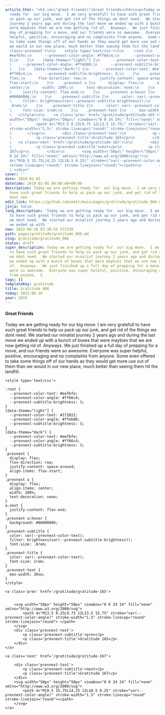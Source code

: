 ```yaml
---
article_html: "<h4 id=\"great-friends\">Great Friends</h4>\n<p>Today we are getting
  ready for  our big move.  I am very gratefull to have such great friends to help
  us pack up our junk, and get rid of the things we dont need.  We started our minalist
  journey 2 years ago and during the last move we ended up with a bunch of boxes that
  were maybies that we are now getting rid of.  Anyways.  We just finished up a full
  day of prepping for a move, and our friends were so awesome.  Everyone was super
  helpful, positive, encouraging and no complaints from anyone.  Some even offered
  to take some things off of our hands as they would get more use out of them than
  we would in our new place, much better than seeing them hit the landfill.</p>\n<div
  class='prevnext'>\n\n    <style type='text/css'>\n\n    :root {\n      --prevnext-color-text:
  #eefbfe;\n      --prevnext-color-angle: #ff66c4;\n      --prevnext-subtitle-brightness:
  3;\n    }\n    [data-theme=\"light\"] {\n      --prevnext-color-text: #1f2022;\n
  \     --prevnext-color-angle: #ffeb00;\n      --prevnext-subtitle-brightness: 3;\n
  \   }\n    [data-theme=\"dark\"] {\n      --prevnext-color-text: #eefbfe;\n      --prevnext-color-angle:
  #ff66c4;\n      --prevnext-subtitle-brightness: 3;\n    }\n    .prevnext {\n      display:
  flex;\n      flex-direction: row;\n      justify-content: space-around;\n      align-items:
  flex-start;\n    }\n    .prevnext a {\n      display: flex;\n      align-items:
  center;\n      width: 100%;\n      text-decoration: none;\n    }\n    a.next {\n
  \     justify-content: flex-end;\n    }\n    .prevnext a:hover {\n      background:
  #00000006;\n    }\n    .prevnext-subtitle {\n      color: var(--prevnext-color-text);\n
  \     filter: brightness(var(--prevnext-subtitle-brightness));\n      font-size:
  .8rem;\n    }\n    .prevnext-title {\n      color: var(--prevnext-color-text);\n
  \     font-size: 1rem;\n    }\n    .prevnext-text {\n      max-width: 30vw;\n    }\n
  \   </style>\n\n    <a class='prev' href='/gratitude/gratitude-165'>\n\n\n        <svg
  width=\"50px\" height=\"50px\" viewbox=\"0 0 24 24\" fill=\"none\" xmlns=\"http://www.w3.org/2000/svg\">\n
  \           <path d=\"M13.5 8.25L9.75 12L13.5 15.75\" stroke=\"var(--prevnext-color-angle)\"
  stroke-width=\"1.5\" stroke-linecap=\"round\" stroke-linejoin=\"round\"> </path>\n
  \       </svg>\n        <div class='prevnext-text'>\n            <p class='prevnext-subtitle'>prev</p>\n
  \           <p class='prevnext-title'>Gratitude 165</p>\n        </div>\n    </a>\n\n
  \   <a class='next' href='/gratitude/gratitude-167'>\n\n        <div class='prevnext-text'>\n
  \           <p class='prevnext-subtitle'>next</p>\n            <p class='prevnext-title'>Gratitude
  167</p>\n        </div>\n        <svg width=\"50px\" height=\"50px\" viewbox=\"0
  0 24 24\" fill=\"none\" xmlns=\"http://www.w3.org/2000/svg\">\n            <path
  d=\"M10.5 15.75L14.25 12L10.5 8.25\" stroke=\"var(--prevnext-color-angle)\" stroke-width=\"1.5\"
  stroke-linecap=\"round\" stroke-linejoin=\"round\"></path>\n        </svg>\n    </a>\n
  \ </div>"
cover: ''
date: 2019-01-05
datetime: 2019-01-05 00:00:00+00:00
description: Today we are getting ready for  our big move.  I am very gratefull to
  have such great friends to help us pack up our junk, and get rid of the things we
  dont nee
edit_link: https://github.com/edit/main/pages/gratitude/gratitude_066.md
jinja: false
long_description: 'Today we are getting ready for  our big move.  I am very gratefull
  to have such great friends to help us pack up our junk, and get rid of the things
  we dont need.  We started our minalist journey 2 years ago and during the last move
  we ended up with '
now: 2022-06-10 02:38:55.572230
path: pages/gratitude/gratitude_066.md
slug: gratitude/gratitude_066
status: draft
super_description: Today we are getting ready for  our big move.  I am very gratefull
  to have such great friends to help us pack up our junk, and get rid of the things
  we dont need.  We started our minalist journey 2 years ago and during the last move
  we ended up with a bunch of boxes that were maybies that we are now getting rid
  of.  Anyways.  We just finished up a full day of prepping for a move, and our friends
  were so awesome.  Everyone was super helpful, positive, encouraging and no complaints
  from anyone.  S
tags: []
templateKey: gratitude
title: Gratitude 066
today: 2022-06-10
year: 2019
---
```


#### Great Friends

Today we are getting ready for  our big move.  I am very gratefull to have such great friends to help us pack up our junk, and get rid of the things we dont need.  We started our minalist journey 2 years ago and during the last move we ended up with a bunch of boxes that were maybies that we are now getting rid of.  Anyways.  We just finished up a full day of prepping for a move, and our friends were so awesome.  Everyone was super helpful, positive, encouraging and no complaints from anyone.  Some even offered to take some things off of our hands as they would get more use out of them than we would in our new place, much better than seeing them hit the landfill.
<div class='prevnext'>

    <style type='text/css'>

    :root {
      --prevnext-color-text: #eefbfe;
      --prevnext-color-angle: #ff66c4;
      --prevnext-subtitle-brightness: 3;
    }
    [data-theme="light"] {
      --prevnext-color-text: #1f2022;
      --prevnext-color-angle: #ffeb00;
      --prevnext-subtitle-brightness: 3;
    }
    [data-theme="dark"] {
      --prevnext-color-text: #eefbfe;
      --prevnext-color-angle: #ff66c4;
      --prevnext-subtitle-brightness: 3;
    }
    .prevnext {
      display: flex;
      flex-direction: row;
      justify-content: space-around;
      align-items: flex-start;
    }
    .prevnext a {
      display: flex;
      align-items: center;
      width: 100%;
      text-decoration: none;
    }
    a.next {
      justify-content: flex-end;
    }
    .prevnext a:hover {
      background: #00000006;
    }
    .prevnext-subtitle {
      color: var(--prevnext-color-text);
      filter: brightness(var(--prevnext-subtitle-brightness));
      font-size: .8rem;
    }
    .prevnext-title {
      color: var(--prevnext-color-text);
      font-size: 1rem;
    }
    .prevnext-text {
      max-width: 30vw;
    }
    </style>
    
    <a class='prev' href='/gratitude/gratitude-165'>
    

        <svg width="50px" height="50px" viewbox="0 0 24 24" fill="none" xmlns="http://www.w3.org/2000/svg">
            <path d="M13.5 8.25L9.75 12L13.5 15.75" stroke="var(--prevnext-color-angle)" stroke-width="1.5" stroke-linecap="round" stroke-linejoin="round"> </path>
        </svg>
        <div class='prevnext-text'>
            <p class='prevnext-subtitle'>prev</p>
            <p class='prevnext-title'>Gratitude 165</p>
        </div>
    </a>
    
    <a class='next' href='/gratitude/gratitude-167'>
    
        <div class='prevnext-text'>
            <p class='prevnext-subtitle'>next</p>
            <p class='prevnext-title'>Gratitude 167</p>
        </div>
        <svg width="50px" height="50px" viewbox="0 0 24 24" fill="none" xmlns="http://www.w3.org/2000/svg">
            <path d="M10.5 15.75L14.25 12L10.5 8.25" stroke="var(--prevnext-color-angle)" stroke-width="1.5" stroke-linecap="round" stroke-linejoin="round"></path>
        </svg>
    </a>
  </div>